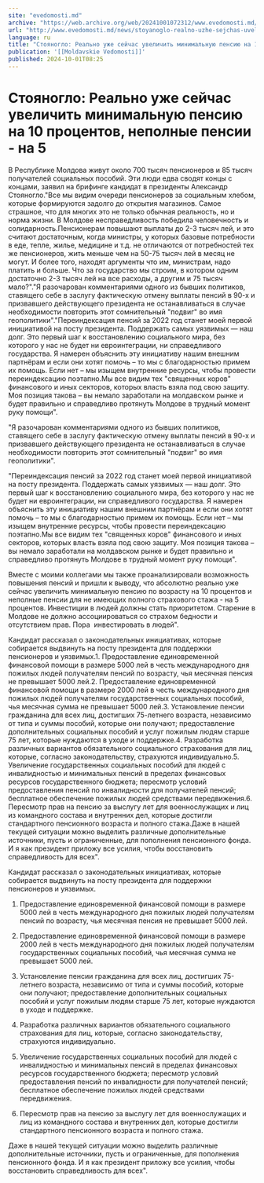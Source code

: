 ```yaml
---
site: "evedomosti.md"
archive: "https://web.archive.org/web/20241001072312/www.evedomosti.md/news/stoyanoglo-realno-uzhe-sejchas-uvelichit-minimalnuyu-pensiyu"
url: "http://www.evedomosti.md/news/stoyanoglo-realno-uzhe-sejchas-uvelichit-minimalnuyu-pensiyu"
language: ru
title: "Стояногло: Реально уже сейчас увеличить минимальную пенсию на 10 процентов, неполные пенсии - на 5"
publication: '[[Moldavskie Vedomosti]]'
published: 2024-10-01T08:25
---
```


# Стояногло: Реально уже сейчас увеличить минимальную пенсию на 10 процентов, неполные пенсии - на 5

В Республике Молдова живут около 700 тысяч пенсионеров и 85 тысяч получателей социальных пособий. Эти люди едва сводят концы с концами, заявил на брифинге кандидат в президенты Александр Стояногло."Все мы видим очереди пенсионеров за социальным хлебом, которые формируются задолго до открытия магазинов. Самое страшное, что для многих это не только обычная реальность, но и норма жизни. В Молдове несправедливость победила человечность и солидарность.Пенсионерам повышают выплаты до 2-3 тысяч лей, и это считают достаточным, когда министры, у которых базовые потребности в еде, тепле, жилье, медицине и т.д. не отличаются от потребностей тех же пенсионеров, жить меньше чем на 50-75 тысяч лей в месяц не могут. И более того, находят аргументы что им, министрам, надо платить и больше. Что за государство мы строим, в котором одним достаточно 2-3 тысяч лей на все расходы, а другим и 75 тысяч мало?"."Я разочарован комментариями одного из бывших политиков, ставящего себе в заслугу фактическую отмену выплаты пенсий в 90-х и призвавшего действующего президента не останавливаться в случае необходимости повторить этот сомнительный "подвиг" во имя геополитики"."Переиндексация пенсий за 2022 год станет моей первой инициативой на посту президента. Поддержать самых уязвимых — наш долг. Это первый шаг к восстановлению социального мира, без которого у нас не будет ни евроинтеграции, ни справедливого государства. Я намерен объяснить эту инициативу нашим внешним партнёрам и если они хотят помочь – то мы с благодарностью примем их помощь. Если нет – мы изыщем внутренние ресурсы, чтобы провести переиндексацию поэтапно.Мы все видим тех "священных коров" финансового и иных секторов, которых власть взяла под свою защиту. Моя позиция такова – вы немало заработали на молдавском рынке и будет правильно и справедливо протянуть Молдове в трудный момент руку помощи".

"Я разочарован комментариями одного из бывших политиков, ставящего себе в заслугу фактическую отмену выплаты пенсий в 90-х и призвавшего действующего президента не останавливаться в случае необходимости повторить этот сомнительный "подвиг" во имя геополитики".

"Переиндексация пенсий за 2022 год станет моей первой инициативой на посту президента. Поддержать самых уязвимых — наш долг. Это первый шаг к восстановлению социального мира, без которого у нас не будет ни евроинтеграции, ни справедливого государства. Я намерен объяснить эту инициативу нашим внешним партнёрам и если они хотят помочь – то мы с благодарностью примем их помощь. Если нет – мы изыщем внутренние ресурсы, чтобы провести переиндексацию поэтапно.Мы все видим тех "священных коров" финансового и иных секторов, которых власть взяла под свою защиту. Моя позиция такова – вы немало заработали на молдавском рынке и будет правильно и справедливо протянуть Молдове в трудный момент руку помощи".

Вместе с моими коллегами мы также проанализировали возможность повышения пенсий и пришли к выводу, что абсолютно реально уже сейчас увеличить минимальную пенсию по возрасту на 10 процентов и неполные пенсии для не имеющих полного страхового стажа - на 5 процентов. Инвестиции в людей должны стать приоритетом. Старение в Молдове не должно ассоциироваться со страхом бедности и отсутствием прав. Пора  инвестировать в людей".

Кандидат рассказал о законодательных инициативах, которые собирается выдвинуть на посту президента для поддержки пенсионеров и уязвимых.1. Предоставление единовременной финансовой помощи в размере 5000 лей в честь международного дня пожилых людей получателям пенсий по возрасту, чья месячная пенсия не превышает 5000 лей.2. Предоставление единовременной финансовой помощи в размере 2000 лей в честь международного дня пожилых людей получателям государственных социальных пособий, чья месячная сумма не превышает 5000 лей.3. Установление пенсии гражданина для всех лиц, достигших 75-летнего возраста, независимо от типа и суммы пособий, которые они получают; предоставление дополнительных социальных пособий и услуг пожилым людям старше 75 лет, которые нуждаются в уходе и поддержке.4. Разработка различных вариантов обязательного социального страхования для лиц, которые, согласно законодательству, страхуются индивидуально.5. Увеличение государственных социальных пособий для людей с инвалидностью и минимальных пенсий в пределах финансовых ресурсов государственного бюджета; пересмотр условий предоставления пенсий по инвалидности для получателей пенсий; бесплатное обеспечение пожилых людей средствами передвижения.6. Пересмотр прав на пенсию за выслугу лет для военнослужащих и лиц из командного состава и внутренних дел, которые достигли стандартного пенсионного возраста и полного стажа.Даже в нашей текущей ситуации можно выделить различные дополнительные источники, пусть и ограниченные, для пополнения пенсионного фонда. И я как президент приложу все усилия, чтобы восстановить справедливость для всех".

Кандидат рассказал о законодательных инициативах, которые собирается выдвинуть на посту президента для поддержки пенсионеров и уязвимых.

1. Предоставление единовременной финансовой помощи в размере 5000 лей в честь международного дня пожилых людей получателям пенсий по возрасту, чья месячная пенсия не превышает 5000 лей.

2. Предоставление единовременной финансовой помощи в размере 2000 лей в честь международного дня пожилых людей получателям государственных социальных пособий, чья месячная сумма не превышает 5000 лей.

3. Установление пенсии гражданина для всех лиц, достигших 75-летнего возраста, независимо от типа и суммы пособий, которые они получают; предоставление дополнительных социальных пособий и услуг пожилым людям старше 75 лет, которые нуждаются в уходе и поддержке.

4. Разработка различных вариантов обязательного социального страхования для лиц, которые, согласно законодательству, страхуются индивидуально.

5. Увеличение государственных социальных пособий для людей с инвалидностью и минимальных пенсий в пределах финансовых ресурсов государственного бюджета; пересмотр условий предоставления пенсий по инвалидности для получателей пенсий; бесплатное обеспечение пожилых людей средствами передвижения.

6. Пересмотр прав на пенсию за выслугу лет для военнослужащих и лиц из командного состава и внутренних дел, которые достигли стандартного пенсионного возраста и полного стажа.

Даже в нашей текущей ситуации можно выделить различные дополнительные источники, пусть и ограниченные, для пополнения пенсионного фонда. И я как президент приложу все усилия, чтобы восстановить справедливость для всех".